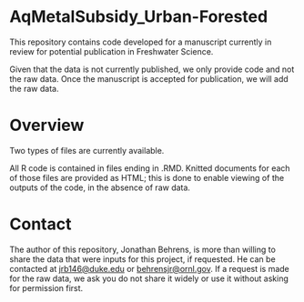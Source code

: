 # AqMetalSubsidy_Urban-Forested

This repository contains code developed for a manuscript currently in review for potential publication in Freshwater Science. 

Given that the data is not currently published, we only provide code and not the raw data. Once the manuscript is accepted for publication, we will add the raw data.

# Overview

Two types of files are currently available. 

All R code is contained in files ending in .RMD. Knitted documents for each of those files are provided as HTML; this is done to enable viewing of the outputs of the code, in the absence of raw data.

# Contact

The author of this repository, Jonathan Behrens, is more than willing to share the data that were inputs for this project, if requested. He can be contacted at jrb146@duke.edu or behrensjr@ornl.gov. 
If a request is made for the raw data, we ask you do not share it widely or use it without asking for permission first. 
